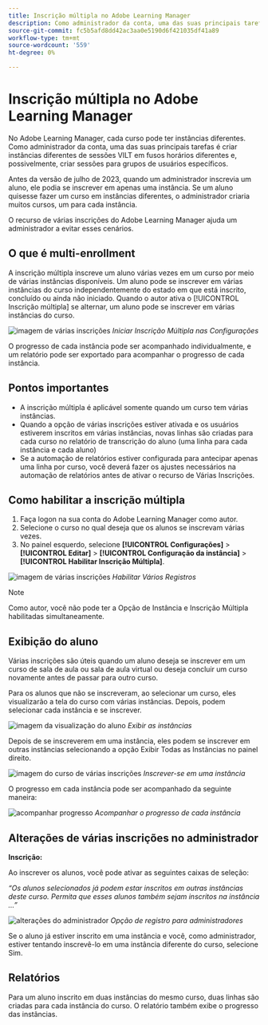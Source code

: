 ```yaml
---
title: Inscrição múltipla no Adobe Learning Manager
description: Como administrador da conta, uma das suas principais tarefas é criar instâncias diferentes de sessões VILT em fusos horários diferentes e, possivelmente, criar sessões para grupos de usuários específicos.
source-git-commit: fc5b5afd8dd42ac3aa0e5190d6f421035df41a89
workflow-type: tm+mt
source-wordcount: '559'
ht-degree: 0%

---
```


# Inscrição múltipla no Adobe Learning Manager

No Adobe Learning Manager, cada curso pode ter instâncias diferentes. Como administrador da conta, uma das suas principais tarefas é criar instâncias diferentes de sessões VILT em fusos horários diferentes e, possivelmente, criar sessões para grupos de usuários específicos.

Antes da versão de julho de 2023, quando um administrador inscrevia um aluno, ele podia se inscrever em apenas uma instância. Se um aluno quisesse fazer um curso em instâncias diferentes, o administrador criaria muitos cursos, um para cada instância.

O recurso de várias inscrições do Adobe Learning Manager ajuda um administrador a evitar esses cenários.

## O que é multi-enrollment

A inscrição múltipla inscreve um aluno várias vezes em um curso por meio de várias instâncias disponíveis.  Um aluno pode se inscrever em várias instâncias do curso independentemente do estado em que está inscrito, concluído ou ainda não iniciado. Quando o autor ativa o [!UICONTROL Inscrição múltipla] se alternar, um aluno pode se inscrever em várias instâncias do curso.

![imagem de várias inscrições](assets/multi-enrollment-author.png)
*Iniciar Inscrição Múltipla nas Configurações*

O progresso de cada instância pode ser acompanhado individualmente, e um relatório pode ser exportado para acompanhar o progresso de cada instância.

## Pontos importantes

* A inscrição múltipla é aplicável somente quando um curso tem várias instâncias.
* Quando a opção de várias inscrições estiver ativada e os usuários estiverem inscritos em várias instâncias, novas linhas são criadas para cada curso no relatório de transcrição do aluno (uma linha para cada instância e cada aluno)
* Se a automação de relatórios estiver configurada para antecipar apenas uma linha por curso, você deverá fazer os ajustes necessários na automação de relatórios antes de ativar o recurso de Várias Inscrições.

## Como habilitar a inscrição múltipla

1. Faça logon na sua conta do Adobe Learning Manager como autor.
1. Selecione o curso no qual deseja que os alunos se inscrevam várias vezes.
1. No painel esquerdo, selecione **[!UICONTROL Configurações]** > **[!UICONTROL Editar]** > **[!UICONTROL Configuração da instância]** > **[!UICONTROL Habilitar Inscrição Múltipla]**.

![imagem de várias inscrições](assets/multi-enrollment-author.png)
*Habilitar Vários Registros*

>[!NOTE]
>
>Como autor, você não pode ter a Opção de Instância e Inscrição Múltipla habilitadas simultaneamente.

## Exibição do aluno

Várias inscrições são úteis quando um aluno deseja se inscrever em um curso de sala de aula ou sala de aula virtual ou deseja concluir um curso novamente antes de passar para outro curso.

Para os alunos que não se inscreveram, ao selecionar um curso, eles visualizarão a tela do curso com várias instâncias. Depois, podem selecionar cada instância e se inscrever.

![imagem da visualização do aluno](assets/learner-view.png)
*Exibir as instâncias*

Depois de se inscreverem em uma instância, eles podem se inscrever em outras instâncias selecionando a opção Exibir Todas as Instâncias no painel direito.

![imagem do curso de várias inscrições](assets/enroll-instance.png)
*Inscrever-se em uma instância*

O progresso em cada instância pode ser acompanhado da seguinte maneira:

![acompanhar progresso](assets/check-progress.png)
*Acompanhar o progresso de cada instância*

## Alterações de várias inscrições no administrador

**Inscrição:**

Ao inscrever os alunos, você pode ativar as seguintes caixas de seleção:

*“Os alunos selecionados já podem estar inscritos em outras instâncias deste curso. Permita que esses alunos também sejam inscritos na instância ...”*

![alterações do administrador](assets/admin-changes.png)
*Opção de registro para administradores*

Se o aluno já estiver inscrito em uma instância e você, como administrador, estiver tentando inscrevê-lo em uma instância diferente do curso, selecione Sim.

## Relatórios

Para um aluno inscrito em duas instâncias do mesmo curso, duas linhas são criadas para cada instância do curso. O relatório também exibe o progresso das instâncias.
